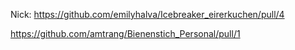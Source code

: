 Nick: https://github.com/emilyhalva/Icebreaker_eirerkuchen/pull/4

https://github.com/amtrang/Bienenstich_Personal/pull/1
